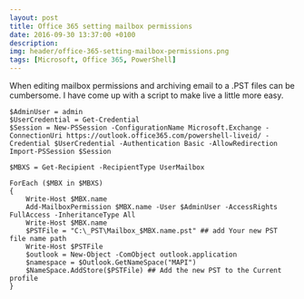 ```yaml
---
layout: post
title: Office 365 setting mailbox permissions
date: 2016-09-30 13:37:00 +0100
description:  
img: header/office-365-setting-mailbox-permissions.png
tags: [Microsoft, Office 365, PowerShell]
---
```

When editing mailbox permissions and archiving email to a .PST files can be cumbersome. I have come up with a script to make live a little more easy.

    $AdminUser = admin
    $UserCredential = Get-Credential
    $Session = New-PSSession -ConfigurationName Microsoft.Exchange -ConnectionUri https://outlook.office365.com/powershell-liveid/ -Credential $UserCredential -Authentication Basic -AllowRedirection
    Import-PSSession $Session

    $MBXS = Get-Recipient -RecipientType UserMailbox

    ForEach ($MBX in $MBXS)
    {
        Write-Host $MBX.name
        Add-MailboxPermission $MBX.name -User $AdminUser -AccessRights FullAccess -InheritanceType All
        Write-Host $MBX.name
        $PSTFile = "C:\_PST\Mailbox_$MBX.name.pst" ## add Your new PST file name path
        Write-Host $PSTFile
        $outlook = New-Object -ComObject outlook.application
        $namespace = $Outlook.GetNameSpace("MAPI")
        $NameSpace.AddStore($PSTFile) ## Add the new PST to the Current profile
    }
